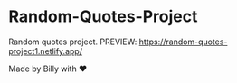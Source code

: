 # Random-Quotes-Project
Random quotes project. PREVIEW: https://random-quotes-project1.netlify.app/

Made by Billy with ♥
